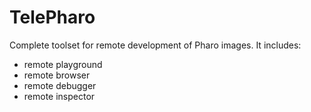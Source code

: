 # TelePharo
Complete toolset for remote development of Pharo images. It includes:

- remote playground
- remote browser
- remote debugger
- remote inspector
